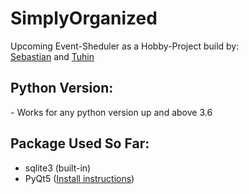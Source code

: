 # SimplyOrganized
<html>
Upcoming Event-Sheduler as a Hobby-Project build by:
  <br>
  <div>
<a href="https://github.com/Charontid">Sebastian</a> and <a href="https://github.com/tuhin-thinks">Tuhin</a>
  </div>

<h2 style:"text-align: center;">Python Version:</h2>
- Works for any python version up and above 3.6

<h2 style:"text-align: center;">Package Used So Far:</h2>
<ul>
  <li>sqlite3 (built-in)</li>
  <li>PyQt5 (<a href="https://pypi.org/project/PyQt5/">Install instructions</a>)</li>
  </ul>
</html>
